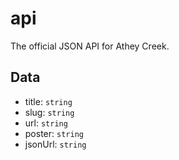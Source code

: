 # api
The official JSON API for Athey Creek.

## Data

- title: `string`
- slug: `string`
- url: `string`
- poster: `string`
- jsonUrl: `string`